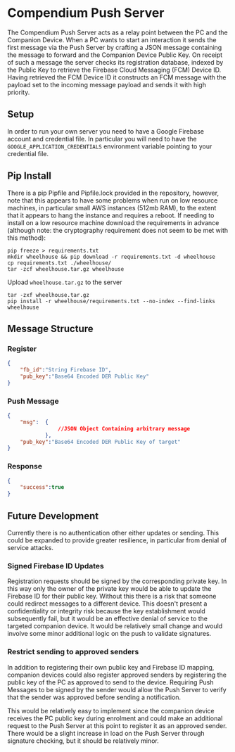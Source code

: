 # Compendium Push Server
The Compendium Push Server acts as a relay point between the PC and the Companion Device. When a PC wants to start an interaction it sends the first message via the Push Server by crafting a JSON message containing the message to forward and the Companion Device Public Key. On receipt of such a message the server checks its registration database, indexed by the Public Key to retrieve the Firebase Cloud Messaging (FCM) Device ID. Having retrieved the FCM Device ID it constructs an FCM message with the payload set to the incoming message payload and sends it with high priority. 

## Setup
In order to run your own server you need to have a Google Firebase account and credential file. In particular you will need to have the `GOOGLE_APPLICATION_CREDENTIALS` environment variable pointing to your credential file.

## Pip Install
There is a pip Pipfile and Pipfile.lock provided in the repository, however, note that this appears to have some problems when run on low resource machines, in particular small AWS instances (512mb RAM), to the extent that it appears to hang the instance and requires a reboot. If needing to install on a low resource machine download the requirements in advance (although note: the cryptography requirement does not seem to be met with this method):
```
pip freeze > requirements.txt
mkdir wheelhouse && pip download -r requirements.txt -d wheelhouse
cp requirements.txt ./wheelhouse/
tar -zcf wheelhouse.tar.gz wheelhouse
```
Upload `wheelhouse.tar.gz` to the server

```
tar -zxf wheelhouse.tar.gz
pip install -r wheelhouse/requirements.txt --no-index --find-links wheelhouse
```

## Message Structure

### Register
```json
{
    "fb_id":"String Firebase ID",
    "pub_key":"Base64 Encoded DER Public Key"
}
```
### Push Message
```json
{
    "msg":  {
                //JSON Object Containing arbitrary message
            },
    "pub_key":"Base64 Encoded DER Public Key of target"
}
```
### Response
```json
{
    "success":true
}
```

## Future Development
Currently there is no authentication other either updates or sending. This could be expanded to provide greater resilience, in particular from denial of service attacks.

### Signed Firebase ID Updates
Registration requests should be signed by the corresponding private key. In this way only the owner of the private key would be able to update the Firebase ID for their public key. Without this there is a risk that someone could redirect messages to a different device. This doesn't present a confidentiality or integrity risk because the key establishment would subsequently fail, but it would be an effective denial of service to the targeted companion device. It would be relatively small change and would involve some minor additional logic on the push to validate signatures.

### Restrict sending to approved senders
In addition to registering their own public key and Firebase ID mapping, companion devices could also register approved senders by registering the public key of the PC as approved to send to the device. Requiring Push Messages to be signed by the sender would allow the Push Server to verify that the sender was approved before sending a notification.

This would be relatively easy to implement since the companion device receives the PC public key during enrolment and could make an additional request to the Push Server at this point to register it as an approved sender. There would be a slight increase in load on the Push Server through signature checking, but it should be relatively minor. 